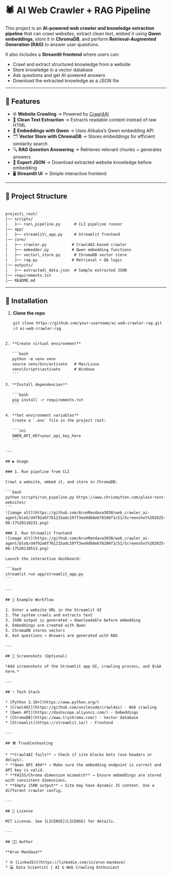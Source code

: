 # 🕷️ AI Web Crawler + RAG Pipeline

This project is an **AI-powered web crawler and knowledge extraction pipeline** that can crawl websites, extract clean text, embed it using **Qwen embeddings**, store it in **ChromaDB**, and perform **Retrieval-Augmented Generation (RAG)** to answer user questions.  

It also includes a **Streamlit frontend** where users can:
- Crawl and extract structured knowledge from a website  
- Store knowledge in a vector database  
- Ask questions and get AI-powered answers  
- Download the extracted knowledge as a JSON file  

---

## 🚀 Features

- 🌐 **Website Crawling** → Powered by [Crawl4AI](https://github.com/unclecode/crawl4ai)  
- 📄 **Clean Text Extraction** → Extracts readable content instead of raw HTML  
- 🧠 **Embeddings with Qwen** → Uses Alibaba’s Qwen embedding API  
- 🗂️ **Vector Store with ChromaDB** → Stores embeddings for efficient similarity search  
- 🔍 **RAG Question Answering** → Retrieves relevant chunks + generates answers  
- 💾 **Export JSON** → Download extracted website knowledge before embedding  
- 🖥️ **Streamlit UI** → Simple interactive frontend  

---

## 📂 Project Structure

```

project\_root/
│── scripts/
│   ├── run\_pipeline.py      # CLI pipeline runner
│── app/
│   ├── streamlit\_app.py     # Streamlit frontend
│── core/
│   ├── crawler.py           # Crawl4AI-based crawler
│   ├── embedder.py          # Qwen embedding functions
│   ├── vector\_store.py      # ChromaDB vector store
│   ├── rag.py               # Retrieval + QA logic
│── outputs/
│   ├── extracted\_data.json  # Sample extracted JSON
│── requirements.txt
│── README.md

````

---

## 🔧 Installation

1. **Clone the repo**
   ```bash
   git clone https://github.com/your-username/ai-web-crawler-rag.git
   cd ai-web-crawler-rag
````

2. **Create virtual environment**

   ```bash
   python -m venv venv
   source venv/bin/activate   # Mac/Linux
   venv\Scripts\activate      # Windows
   ```

3. **Install dependencies**

   ```bash
   pip install -r requirements.txt
   ```

4. **Set environment variables**
   Create a `.env` file in the project root:

   ```ini
   QWEN_API_KEY=your_api_key_here
   ```

---

## ▶️ Usage

### 1. Run pipeline from CLI

Crawl a website, embed it, and store in ChromaDB:

```bash
python scripts/run_pipeline.py https://www.chrismytton.com/plain-text-websites/
```
![image alt](https://github.com/ArunMandava3030/web_crawler_ai-agent/blob/d4f92a6f761215adc197f3ee9db8e678106f1c51/Screenshot%202025-08-17%20110231.png)

### 2. Run Streamlit frontend
![image alt](https://github.com/ArunMandava3030/web_crawler_ai-agent/blob/d4f92a6f761215adc197f3ee9db8e678106f1c51/Screenshot%202025-08-17%20110513.png)

Launch the interactive dashboard:

```bash
streamlit run app/streamlit_app.py
```

---

## 🧩 Example Workflow

1. Enter a website URL in the Streamlit UI
2. The system crawls and extracts text
3. JSON output is generated → downloadable before embedding
4. Embeddings are created with Qwen
5. ChromaDB stores vectors
6. Ask questions → Answers are generated with RAG

---

## 📸 Screenshots (Optional)

*Add screenshots of the Streamlit app UI, crawling process, and Q\&A here.*

---

## ⚡ Tech Stack

* [Python 3.10+](https://www.python.org/)
* [Crawl4AI](https://github.com/unclecode/crawl4ai) - Web crawling
* [Qwen API](https://dashscope.aliyuncs.com/) - Embeddings
* [ChromaDB](https://www.trychroma.com/) - Vector database
* [Streamlit](https://streamlit.io/) - Frontend

---

## 🛠️ Troubleshooting

* **Crawl4AI fails** → Check if site blocks bots (use headers or delays).
* **Qwen API 404** → Make sure the embedding endpoint is correct and API key is valid.
* **FAISS/Chroma dimension mismatch** → Ensure embeddings are stored with consistent dimensions.
* **Empty JSON output** → Site may have dynamic JS content. Use a different crawler config.

---

## 📜 License

MIT License. See [LICENSE](LICENSE) for details.

---

## 👨‍💻 Author

**Arun Mandava**

* 🌐 [LinkedIn](https://linkedin.com/in/arun-mandava)
* 💻 Data Scientist | AI & Web Crawling Enthusiast


